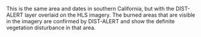 This is the same area and dates in southern California, but with the DIST-ALERT layer overlaid on the HLS imagery. The burned areas that are visible in the imagery are confirmed by DIST-ALERT and show the definite vegetation disturbance in that area.